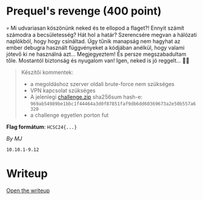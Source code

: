 # Prequel's revenge (400 point)
💀 Mi udvariasan köszönünk neked és te ellopod a flaget?! Ennyit számít számodra a becsületesség? Hát hol a határ? Szerencsére megvan a hálózati naplókból, hogy hogy csináltad. Úgy tűnik manapság nem hagyhat az ember debugra használt függvényeket a kódjában anélkül, hogy valami jótevő ki ne használná azt... Megjegyeztem! És persze megszabadultam tőle. Mostantól biztonság és nyugalom van! Igen, neked is jó reggelt... 😮‍💨

> Készítői kommentek:
>-  a megoldáshoz szerver oldali brute-force nem szükséges
>-  VPN kapcsolat szükséges
>-  A jelenlegi [challenge.zip](files/challenge.zip) sha256sum hash-e:
> `969ab54989be1bbc1f44464a3d0f87851faf9db6dd60369673a2e50b557a6320`
>-  a challenge egyetlen porton fut

**Flag formátum**: `HCSC24{...}`

*By MJ*

`10.10.1-9.12`

# Writeup
[Open the writeup](WRITEUP.md)